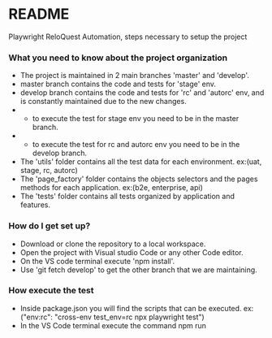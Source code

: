 # README #

Playwright ReloQuest Automation, steps necessary to setup the project 

### What you need to know about the project organization

* The project is maintained in 2 main branches 'master' and 'develop'.
* master branch contains the code and tests for 'stage' env.
* develop branch contains the code and tests for 'rc' and 'autorc' env, and is constantly maintained due to the new changes.
* * to execute the test for stage env you need to be in the master branch.
* * to execute the test for rc and autorc env you need to be in the develop branch. 
* The 'utils' folder contains all the test data for each environment. ex:(uat, stage, rc, autorc)
* The 'page_factory' folder contains the objects selectors and the pages methods for each application. ex:(b2e, enterprise, api)
* The 'tests' folder contains all tests organized by application and features.

### How do I get set up? ###

* Download or clone the repository to a local workspace.
* Open the project with Visual studio Code or any other Code editor.
* On the VS code terminal execute 'npm install'.
* Use 'git fetch develop' to get the other branch that we are maintaining.   


### How execute the test ###

* Inside package.json you will find the scripts that can be executed. ex:("env:rc": "cross-env test_env=rc npx playwright test")
* In the VS Code terminal execute the command npm run <script>  ex:(npm run env:stage or npm run env:stage:e2e)
* For debug purpose execute 'npm run <script> -- --debug'

### Who do I talk to? ###

* Repo owner or admin (Jose Melendez or Ernesto Quinta)
